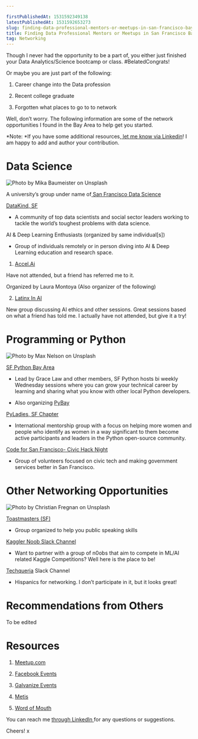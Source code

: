 ```yaml
---

firstPublishedAt: 1531592349138
latestPublishedAt: 1531592653273
slug: finding-data-professional-mentors-or-meetups-in-san-francisco-bay-area
title: Finding Data Professional Mentors or Meetups in San Francisco Bay Area
tag: Networking
---
```


Though I never had the opportunity to be a part of, you either just finished your Data Analytics/Science bootcamp or class. #BelatedCongrats!

Or maybe you are just part of the following:

1. Career change into the Data profession

1. Recent college graduate

1. Forgotten what places to go to to network

Well, don’t worry. The following information are some of the network opportunities I found in the Bay Area to help get you started.

*Note: *If you have some additional resources,[ let me know via Linkedin](https://www.linkedin.com/in/raulm8/)! I am happy to add and author your contribution.

# Data Science

![Photo by [Mika Baumeister](https://unsplash.com/@mbaumi?utm_source=medium&utm_medium=referral) on [Unsplash](https://unsplash.com?utm_source=medium&utm_medium=referral)](https://cdn-images-1.medium.com/max/5536/0*JiF6YGJfLEPv_iDT)

A university’s group under name of[ San Francisco Data Science](https://www.meetup.com/San-Francisco-ODSC/)

[DataKind, SF](https://www.meetup.com/DataKind-SF-Bay-Area/)

- A community of top data scientists and social sector leaders working to tackle the world’s toughest problems with data science.

AI & Deep Learning Enthusiasts (organized by same individual[s])

- Group of individuals remotely or in person diving into AI & Deep Learning education and research space.

1. [Accel.Ai](https://www.accel.ai/)

Have not attended, but a friend has referred me to it.

Organized by Laura Montoya (Also organizer of the following)

2. [Latinx In AI](http://www.latinxinai.org/)

New group discussing AI ethics and other sessions. Great sessions based on what a friend has told me. I actually have not attended, but give it a try!

# Programming or Python

![Photo by [Max Nelson](https://unsplash.com/@maxcodes?utm_source=medium&utm_medium=referral) on [Unsplash](https://unsplash.com?utm_source=medium&utm_medium=referral)](https://cdn-images-1.medium.com/max/12000/0*vXJXOeCQ0JD6C9be)

[SF Python Bay Area](https://www.meetup.com/sfpython/)

- Lead by Grace Law and other members, SF Python hosts bi weekly Wednesday sessions where you can grow your technical career by learning and sharing what you know with other local Python developers.

- Also organizing [PyBay](https://pybay.com/)

[PyLadies, SF Chapter](https://www.meetup.com/PyLadiesSF/)

- International mentorship group with a focus on helping more women and people who identify as women in a way significant to them become active participants and leaders in the Python open-source community.

[Code for San Francisco- Civic Hack Night](https://www.meetup.com/Code-for-San-Francisco-Civic-Hack-Night/events/zcxqvpyxkbxb/)

- Group of volunteers focused on civic tech and making government services better in San Francisco.

# Other Networking Opportunities

![Photo by [Christian Fregnan](https://unsplash.com/@christianfregnan?utm_source=medium&utm_medium=referral) on [Unsplash](https://unsplash.com?utm_source=medium&utm_medium=referral)](https://cdn-images-1.medium.com/max/12000/0*w8MwJYJYwsKmgz1M)

[Toastmasters (SF)](https://www.meetup.com/district4toastmasters/)

- Group organized to help you public speaking skills

[Kaggler Noob Slack Channel](https://kagglenoobs.herokuapp.com/)

- Want to partner with a group of n0obs that aim to compete in ML/AI related Kaggle Competitions? Well here is the place to be!

[Techqueria](https://www.meetup.com/techqueria/messages/boards/thread/49556757) Slack Channel

- Hispanics for networking. I don’t participate in it, but it looks great!

# Recommendations from Others

To be edited

# Resources

1. [Meetup.com](https://www.meetup.com/)

1. [Facebook Events](https://facebook.com)

1. [Galvanize Events](https://www.galvanize.com/san-francisco/events)

1. [Metis](https://www.thisismetis.com/events)

1. [Word of Mouth](https://www.youtube.com/watch?v=dQw4w9WgXcQ)

You can reach me [through LinkedIn ](https://www.linkedin.com/in/raulm8/)for any questions or suggestions.

Cheers!
x